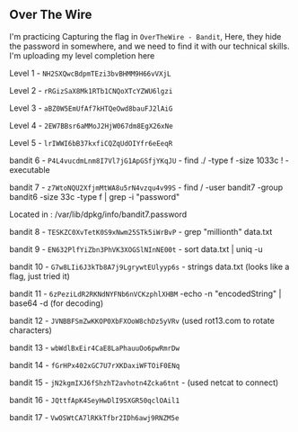 ## Over The Wire

I'm practicing Capturing the flag in `OverTheWire - Bandit`, Here, they hide 
the password in somewhere, and we need to find it with 
our technical skills. I'm uploading my level completion here

Level 1 - `NH2SXQwcBdpmTEzi3bvBHMM9H66vVXjL`

Level 2 - `rRGizSaX8Mk1RTb1CNQoXTcYZWU6lgzi`

Level 3 - `aBZ0W5EmUfAf7kHTQeOwd8bauFJ2lAiG`

Level 4 - `2EW7BBsr6aMMoJ2HjW067dm8EgX26xNe`

Level 5 - `lrIWWI6bB37kxfiCQZqUdOIYfr6eEeqR`

bandit 6 - `P4L4vucdmLnm8I7Vl7jG1ApGSfjYKqJU` - find ./ -type f -size 1033c ! -executable

bandit 7 - `z7WtoNQU2XfjmMtWA8u5rN4vzqu4v99S` - find / -user bandit7 -group bandit6 -size 33c -type f | grep -i "password" 

Located in : /var/lib/dpkg/info/bandit7.password 

bandit 8 - `TESKZC0XvTetK0S9xNwm25STk5iWrBvP` - grep "millionth" data.txt

bandit 9 - `EN632PlfYiZbn3PhVK3XOGSlNInNE00t` - sort data.txt | uniq -u

bandit 10 - `G7w8LIi6J3kTb8A7j9LgrywtEUlyyp6s` - strings data.txt (looks like a flag, just tried it)

bandit 11 - `6zPeziLdR2RKNdNYFNb6nVCKzphlXHBM` -echo -n "encodedString" | base64 -d (for decoding)

bandit 12 - `JVNBBFSmZwKKOP0XbFXOoW8chDz5yVRv` (used rot13.com to rotate characters)

bandit 13 - `wbWdlBxEir4CaE8LaPhauuOo6pwRmrDw`

bandit 14 - `fGrHPx402xGC7U7rXKDaxiWFTOiF0ENq`

bandit 15 - `jN2kgmIXJ6fShzhT2avhotn4Zcka6tnt` - (used netcat to connect)

bandit 16 - `JQttfApK4SeyHwDlI9SXGR50qclOAil1` 

bandit 17 - `VwOSWtCA7lRKkTfbr2IDh6awj9RNZM5e`
